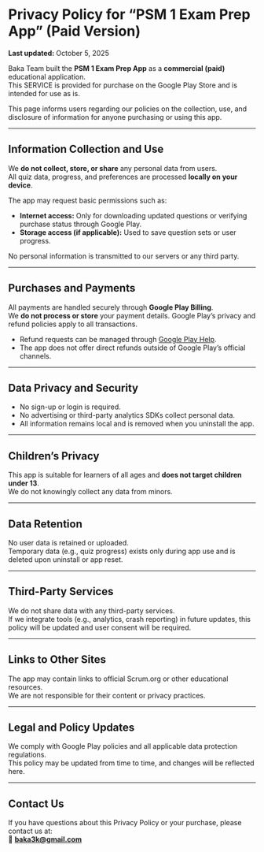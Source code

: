 # Privacy Policy for “PSM 1 Exam Prep App” (Paid Version)

**Last updated:** October 5, 2025

Baka Team built the **PSM 1 Exam Prep App** as a **commercial (paid)** educational application.  
This SERVICE is provided for purchase on the Google Play Store and is intended for use as is.

This page informs users regarding our policies on the collection, use, and disclosure of information for anyone purchasing or using this app.

---

## Information Collection and Use
We **do not collect, store, or share** any personal data from users.  
All quiz data, progress, and preferences are processed **locally on your device**.

The app may request basic permissions such as:
- **Internet access:** Only for downloading updated questions or verifying purchase status through Google Play.
- **Storage access (if applicable):** Used to save question sets or user progress.

No personal information is transmitted to our servers or any third party.

---

## Purchases and Payments
All payments are handled securely through **Google Play Billing**.  
We **do not process or store** your payment details. Google Play’s privacy and refund policies apply to all transactions.

- Refund requests can be managed through [Google Play Help](https://support.google.com/googleplay/answer/2479637).
- The app does not offer direct refunds outside of Google Play’s official channels.

---

## Data Privacy and Security
- No sign-up or login is required.  
- No advertising or third-party analytics SDKs collect personal data.  
- All information remains local and is removed when you uninstall the app.

---

## Children’s Privacy
This app is suitable for learners of all ages and **does not target children under 13**.  
We do not knowingly collect any data from minors.

---

## Data Retention
No user data is retained or uploaded.  
Temporary data (e.g., quiz progress) exists only during app use and is deleted upon uninstall or app reset.

---

## Third-Party Services
We do not share data with any third-party services.  
If we integrate tools (e.g., analytics, crash reporting) in future updates, this policy will be updated and user consent will be required.

---

## Links to Other Sites
The app may contain links to official Scrum.org or other educational resources.  
We are not responsible for their content or privacy practices.

---

## Legal and Policy Updates
We comply with Google Play policies and all applicable data protection regulations.  
This policy may be updated from time to time, and changes will be reflected here.

---

## Contact Us
If you have questions about this Privacy Policy or your purchase, please contact us at:  
📧 **baka3k@gmail.com**
